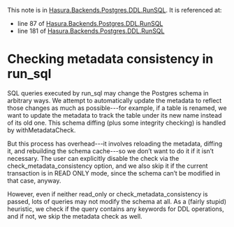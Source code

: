 This note is in [Hasura.Backends.Postgres.DDL.RunSQL](https://github.com/hasura/graphql-engine/blob/master/server/src-lib/Hasura/Backends/Postgres/DDL/RunSQL.hs#L108).
It is referenced at:
  - line 87 of [Hasura.Backends.Postgres.DDL.RunSQL](https://github.com/hasura/graphql-engine/blob/master/server/src-lib/Hasura/Backends/Postgres/DDL/RunSQL.hs#L87)
  - line 181 of [Hasura.Backends.Postgres.DDL.RunSQL](https://github.com/hasura/graphql-engine/blob/master/server/src-lib/Hasura/Backends/Postgres/DDL/RunSQL.hs#L181)

# Checking metadata consistency in run_sql

SQL queries executed by run_sql may change the Postgres schema in arbitrary
ways. We attempt to automatically update the metadata to reflect those changes
as much as possible---for example, if a table is renamed, we want to update the
metadata to track the table under its new name instead of its old one. This
schema diffing (plus some integrity checking) is handled by withMetadataCheck.

But this process has overhead---it involves reloading the metadata, diffing it,
and rebuilding the schema cache---so we don’t want to do it if it isn’t
necessary. The user can explicitly disable the check via the
check_metadata_consistency option, and we also skip it if the current
transaction is in READ ONLY mode, since the schema can’t be modified in that
case, anyway.

However, even if neither read_only or check_metadata_consistency is passed, lots
of queries may not modify the schema at all. As a (fairly stupid) heuristic, we
check if the query contains any keywords for DDL operations, and if not, we skip
the metadata check as well.
